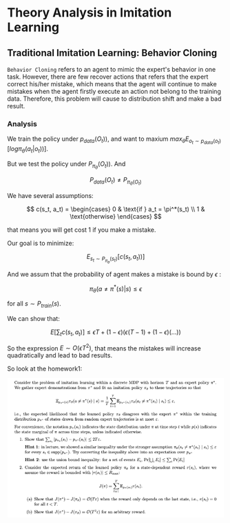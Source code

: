 # Theory Analysis in Imitation Learning

## Traditional Imitation Learning: Behavior Cloning

`Behavior Cloning` refers to an agent to mimic the expert's behavior in one task. However, there are few recover actions that refers that the expert correct his/her mistake, which means that the agent will continue to make mistakes when the agent firstly execute an action not belong to the training data. Therefore, this problem will cause to distribution shift and make a bad result.

### Analysis

We train the policy under $p_{data}(O_t))$, and want to maxium $max_\theta E_{o_t\sim p_{data}(o_t)}[log\pi_\theta(a_t|o_t))]$.

But we test the policy under $P_{\pi_\theta}(O_t))$. And

$$
P_{data}(O_t) \neq P_{\pi_\theta(O_t)}
$$

We have several assumptions:

$$
c(s_t, a_t) = 
\begin{cases} 
0 & \text{if } a_t = \pi^*(s_t) \\
1 & \text{otherwise}
\end{cases}
$$

that means you will get cost 1 if you make a mistake.

Our goal is to minimize:

$$
E_{s_t\sim P_{\pi_\theta}(s_t)}[c(s_t,a_t))]
$$

And we assum that the probability of agent makes a mistake is bound by $\epsilon$ :

$$
\pi_\theta(a \neq \pi^*(s)|s) \leq \epsilon
$$

for all $s \sim P_{train}(s)$.

We can show that:

$$
E[\sum_tc(s_t,a_t)] \leq \epsilon T + (1-\epsilon)(\epsilon(T-1) + (1-\epsilon)(...))
$$

So the expression $E \sim O(\epsilon T^2)$, that means the mistakes will increase quadratically and lead to bad results.

So look at the homework1:

![analysis](hw1/docs/images/analysis.png)
